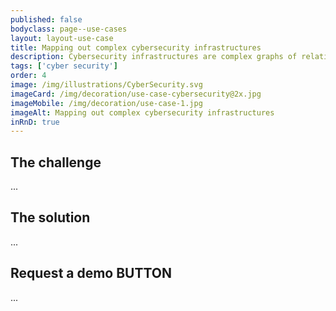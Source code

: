 ```yaml
---
published: false
bodyclass: page--use-cases
layout: layout-use-case
title: Mapping out complex cybersecurity infrastructures
description: Cybersecurity infrastructures are complex graphs of relations of software, tools, threads, and routes. A knowledge graph is ideal for mapping out these infrastructures.
tags: ['cyber security']
order: 4
image: /img/illustrations/CyberSecurity.svg
imageCard: /img/decoration/use-case-cybersecurity@2x.jpg
imageMobile: /img/decoration/use-case-1.jpg
imageAlt: Mapping out complex cybersecurity infrastructures
inRnD: true
---
```


## The challenge

...

## The solution

...


## Request a demo BUTTON

...
